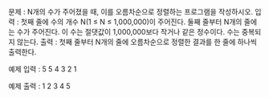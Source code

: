 문제 : N개의 수가 주어졌을 때, 이를 오름차순으로 정렬하는 프로그램을 작성하시오.
입력 : 첫째 줄에 수의 개수 N(1 ≤ N ≤ 1,000,000)이 주어진다. 둘째 줄부터 N개의 줄에는 수가 주어진다. 이 수는 절댓값이 1,000,000보다 작거나 같은 정수이다. 수는 중복되지 않는다.
출력 : 첫째 줄부터 N개의 줄에 오름차순으로 정렬한 결과를 한 줄에 하나씩 출력한다.

예제 입력 :
5
5
4
3
2
1

예제 출력 :
1
2
3
4
5

